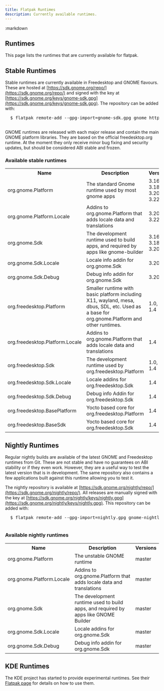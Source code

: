 ```yaml
---
title: Flatpak Runtimes
description: Currently available runtimes.
---
```

<section class=""><div class="container"><div class="row"><div class="col-lg-10 col-lg-offset-1">
:markdown

  # Runtimes

  This page lists the runtimes that are currently available for flatpak.

  ## Stable Runtimes

  Stable runtimes are currently available in Freedesktop and GNOME flavours. These are hosted at [https://sdk.gnome.org/repo/](https://sdk.gnome.org/repo/) and signed with the key at [https://sdk.gnome.org/keys/gnome-sdk.gpg](https://sdk.gnome.org/keys/gnome-sdk.gpg). The repository can be added with:

  <pre>
  <span class="unselectable">$ </span>flatpak remote-add --gpg-import=gnome-sdk.gpg gnome https://sdk.gnome.org/repo/
  </pre>

  GNOME runtimes are released with each major release and contain the main GNOME platform libraries. They are based on the official freedesktop.org runtime. At the moment they only receive minor bug fixing and security updates, but should be considered ABI stable and frozen.

  ### Available stable runtimes

  <table class="full"><!-- fixme make into markdown tables -->
    <tr>
      <th>Name</th><th>Description</th><th class="nowrap">Versions</th>
    </tr>
    <tr>
      <td>org.gnome.Platform</td>
      <td>The standard Gnome runtime used by most gnome apps</td>
      <td>3.16, 3.18, 3.20, 3.22</td>
    </tr>
    <tr>
      <td>org.gnome.Platform.Locale</td>
      <td>Addins to org.gnome.Platform that adds locale data and translations</td>
      <td>3.20, 3.22</td>
    </tr>
    <tr>
      <td>org.gnome.Sdk</td>
      <td>The development runtime used to build apps, and required by apps like gnome-builder</td>
      <td>3.16, 3.18, 3.20</td>
    </tr>
    <tr>
      <td>org.gnome.Sdk.Locale</td>
      <td>Locale info addin for org.gnome.Sdk</td>
      <td>3.20</td>
    </tr>
    <tr>
      <td>org.gnome.Sdk.Debug</td>
      <td>Debug info addin for org.gnome.Sdk</td>
      <td>3.20</td>
    </tr>
    <tr>
      <td>org.freedesktop.Platform</td>
      <td>Smaller runtime with basic platform including X11, wayland, mesa, dbus, SDL, etc. Used as a base for org.gnome.Platform and other runtimes.</td>
      <td>1.0, 1.2, 1.4</td>
    </tr>
    <tr>
      <td>org.freedesktop.Platform.Locale</td>
      <td>Addins to org.gnome.Platform that adds locale data and translations</td>
      <td>1.4</td>
    </tr>
    <tr>
      <td>org.freedesktop.Sdk</td>
      <td>The development runtime used by org.freedesktop.Platform</td>
      <td>1.0, 1.2, 1.4</td>
    </tr>
    <tr>
      <td>org.freedesktop.Sdk.Locale</td>
      <td>Locale addins for org.freedesktop.Sdk</td>
      <td>1.4</td>
    </tr>
    <tr>
      <td>org.freedesktop.Sdk.Debug</td>
      <td>Debug info Addin for org.freedesktop.Sdk</td>
      <td>1.4</td>
    </tr>
    <tr>
      <td>org.freedesktop.BasePlatform</td>
      <td>Yocto based core for org.freedesktop.Platform</td>
      <td>1.4</td>
    </tr>
    <tr>
      <td>org.freedesktop.BaseSdk</td>
      <td>Yocto based core for org.freedesktop.Sdk</td>
      <td>1.4</td>
    </tr>
  </table>

  ## Nightly Runtimes

  Regular nightly builds are available of the latest GNOME and Freedesktop runtimes from Git. These are not stable and have no guarantees on ABI stability or if they even work. However, they are a useful way to test the latest version that is in development. The same repository also contains a few applications built against this runtime allowing you to test it.

  The nightly repository is available at [https://sdk.gnome.org/nightly/repo/](https://sdk.gnome.org/nightly/repo/). All releases are manually signed with the key at [https://sdk.gnome.org/nightly/keys/nightly.gpg](https://sdk.gnome.org/nightly/keys/nightly.gpg). This repository can be added with:

  <pre>
  <span class="unselectable">$ </span>flatpak remote-add --gpg-import=nightly.gpg gnome-nightly https://sdk.gnome.org/nightly/repo/
  </pre>

  ### Available nightly runtimes

  <table class="full"><!-- fixme make into markdown tables -->
    <tr>
      <th>Name</th><th>Description</th><th class="nowrap">Versions</th>
    </tr>
    <tr>
      <td>org.gnome.Platform</td>
      <td> The unstable GNOME runtime</td>
      <td>master</td>
    </tr>
    <tr>
      <td>org.gnome.Platform.Locale</td>
      <td>Addins to org.gnome.Platform that adds locale data and translations</td>
      <td>master</td>
    </tr>
    <tr>
      <td>org.gnome.Sdk</td>
      <td>The development runtime used to build apps, and required by apps like GNOME Builder </td>
      <td>master</td>
    </tr>
    <tr>
      <td>org.gnome.Sdk.Locale</td>
      <td>Locale addins for org.gnome.Sdk</td>
      <td>master</td>
    </tr>
    <tr>
      <td>org.gnome.Sdk.Debug</td>
      <td>Debug info addin for org.gnome.Sdk</td>
      <td>master</td>
    </tr>
  </table>

  ## KDE Runtimes

  The KDE project has started to provide experimental runtimes. See their [Flatpak page](https://community.kde.org/Flatpak) for details on how to use them.
</div></div></div></section>
